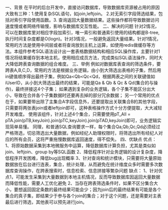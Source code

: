 一、背景
在平时的后台开发中，直接访问数据库，导致数据库资源被占用的原因大致有三种：1.使用复杂SQL语句，如join,leftjoin。 2.对无索引字段筛选结果，包括对索引字段使用函数。3. 查询返回大量数据结果。这些操作都将导致数据访问速度慢或者网络传输慢，影响与数据库交互性能。
二、解决的问题
针对2情况，可以在数据库里对相应字段加索引，唯一索引和普通索引使用的结构都是B-tree,执行时间复杂度都是O(logn)。针对3情况，一般避免返回大量结果。针对1情况，常用的方法是使用中间层或者将查询放到主机上运算，如使用redis做缓存等方法。本组件参考SQL语法设计出一套表格数据结构和相应SQL操作库，主要针对1情况将结果缓存到本地主机，使用相应成员方法，完成类似SQL语法操作，同时大大降低跨表查询数据的组合难度。
三、举例
例如对数据库表查询的筛选条件，要跨表A,B,C,D，常用的方法是根据业务逻辑，由小到大筛选出表格的子集，然后用in键值顺序得出最终子集，例如Qa<Qb<Qc<Qd，根据两表之间的关联键值如iUserID，从小到大筛选出最终的结果，可能是Qa & Qb & Qc & Qd(集合的与操作)，最终拼接这4个子集；
如果遇到复杂的业务逻辑，各个子集不能区分出大小，导致在合并各个子集数据时还要再去掉的部分冗余数据；
另一个常用的优点在于，如果要带出除了主集合A字段信息外，还要提取出关联集合B的其他字段，只需要将两张表join或者leftjoin即可，这种表格操作方式十分方便提取，大大减轻开发难度。
使用该组件，针对上述4个集合，只需要使用pT_All = pTA.join(pTB,keyJoin).join(pTC,keyJoin).join(pTAD,keyJoin)即可，业务逻辑实现简单易懂。
同理，和普通SQL查询要求一样，每个集合Qa,Qb,Qc,Qd必须经过严格筛选，切忌筛选出大量数据，例如经纪人助理权限时，将筛选出所有经纪人对应的所有会员，这将严重拖慢数据库返回速度，得不偿失。
四、优缺点
优点：
1、将原始数据采集到本地微服务中运算，降低数据库计算负担，尤其是类似如join、leftjoin、group by等SQL函数
2、降低程序针对业务逻辑的设计复杂度，降低程序开发困难，降低bug出现概率
3、针对查询和统计模块，只需要将大量原始数据放在后台进行连表，集合，统计处理，从而避免在统计维度众多时需要多次数据库查询操作，在跨表搜索时，信息检索、信息拼接等繁杂问题
缺点：
1、针对优点1，可能发生采集到大量数据到本地主机情况，反而导致数据库因返回大量数据而降低性能，需要人工优化避免
2、当存在跨表筛选条件时，如果不区分集合大小，要想返回固定条数的最终结果可能会少；因为join后的最终结果有可能是各个集合的真子集，即结果少于参与各个join的集合；对于这个问题，还是需要对主表最后进行筛选，其他表可以预先进行join。

